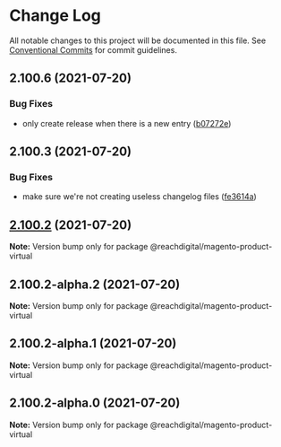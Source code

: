 # Change Log

All notable changes to this project will be documented in this file.
See [Conventional Commits](https://conventionalcommits.org) for commit guidelines.

## 2.100.6 (2021-07-20)


### Bug Fixes

* only create release when there is a new entry ([b07272e](https://github.com/ho-nl/m2-pwa/commit/b07272e4e74ee0bec3677e35ce3ee7e02231971a))





## 2.100.3 (2021-07-20)


### Bug Fixes

* make sure we're not creating useless changelog files ([fe3614a](https://github.com/ho-nl/m2-pwa/commit/fe3614a8480c7f1c68d673da2bb84805112a6643))





## [2.100.2](https://github.com/ho-nl/m2-pwa/compare/@reachdigital/magento-product-virtual@2.100.2-alpha.2...@reachdigital/magento-product-virtual@2.100.2) (2021-07-20)

**Note:** Version bump only for package @reachdigital/magento-product-virtual





## 2.100.2-alpha.2 (2021-07-20)

**Note:** Version bump only for package @reachdigital/magento-product-virtual





## 2.100.2-alpha.1 (2021-07-20)

**Note:** Version bump only for package @reachdigital/magento-product-virtual





## 2.100.2-alpha.0 (2021-07-20)

**Note:** Version bump only for package @reachdigital/magento-product-virtual
